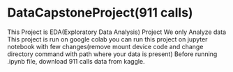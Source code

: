 # DataCapstoneProject(911 calls)
This Project is EDA(Exploratory Data Analysis) Project
We only Analyze data
This project is run on google colab
you can run this project on jupyter notebook with few changes(remove mount device code and change directory command with path where your data is present)
Before running .ipynb file, download 911 calls data from kaggle.
